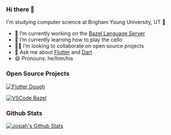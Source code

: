 ### Hi there 👋

I'm studying computer science at Brigham Young University, UT 🌆

- 🔭 I’m currently working on the [Bazel Language Server](https://github.com/BYU-Bazel/bazel-ls/tree/develop)
- 🌱 I’m currently learning how to play the cello
- 🧑‍💻 I’m looking to collaborate on open source projects
- 💬 Ask me about [Flutter](https://flutter.dev) and [Dart](https://dart.dev)
- 😄 Pronouns: he/him/his

### Open Source Projects

[![Flutter Dough](https://github-readme-stats.vercel.app/api/pin/?username=josiahsrc&repo=flutter_dough)](https://github.com/josiahsrc/flutter_dough)

[![VSCode Bazel](https://github-readme-stats.vercel.app/api/pin/?username=BYU-Bazel&repo=bazel-ls)](https://github.com/BYU-Bazel/bazel-ls)

### Github Stats

[![Josiah's Github Stats](https://github-readme-stats.vercel.app/api?username=josiahsrc&count_private=true&theme=default&show_icons=true)](https://github.com/josiahsrc)
